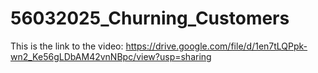 # 56032025_Churning_Customers
This is the link to the video: https://drive.google.com/file/d/1en7tLQPpk-wn2_Ke56gLDbAM42vnNBpc/view?usp=sharing
